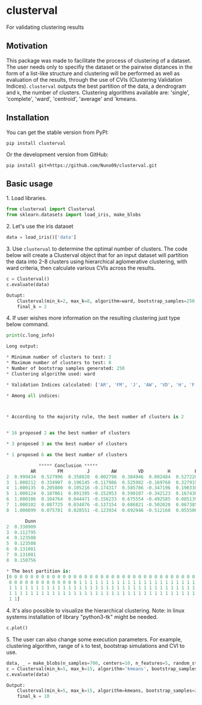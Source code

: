 # clusterval

For validating clustering results

## Motivation

This package was made to facilitate the process of clustering of a dataset. The user needs only to specifiy the dataset or the pairwise distances
in the form of a list-like structure and clustering will be performed as well as evaluation of the results, through the 
use of CVIs (Clustering Validation Indices). `clusterval` outputs the best partition of the data, a dendrogram and `k`,
the number of clusters. Clustering algorithms available are: 'single', 'complete', 'ward', 'centroid', 'average' and 'kmeans.


## Installation

You can get the stable version from PyPI:

```
pip install clusterval
```

Or the development version from GitHub:

```
pip install git+https://github.com/Nuno09/clusterval.git
```

## Basic usage

<span>1.</span> Load libraries.

```python
from clusterval import Clusterval
from sklearn.datasets import load_iris, make_blobs

```
<span>2.</span> Let's use the iris dataset

```python
data = load_iris()['data']
```

<span>3.</span> Use `clusterval` to determine the optimal number of clusters. The code below will create a Clusterval 
object that for an input dataset will partition the data 
into 2-8 clusters using hierarchical aglomerative clustering, with ward criteria, then calculate various CVIs across the 
results.

```python
c = Clusterval()
c.evaluate(data)

Outupt:
    Clusterval(min_k=2, max_k=8, algorithm=ward, bootstrap_samples=250, index=['all'])
    final_k = 2

```
<span>4.</span> If user wishes more information on the resulting clustering just type below command. 

```python
print(c.long_info)

Long output:

* Minimum number of clusters to test: 2
* Maximum number of clusters to test: 8
* Number of bootstrap samples generated: 250
* Clustering algorithm used: ward

* Validation Indices calculated: ['AR', 'FM', 'J', 'AW', 'VD', 'H', 'F', 'VI', 'K', 'Phi', 'RT', 'SS', 'CVNN', 'XB', 'S_Dbw', 'DB', 'S', 'SD', 'PBM', 'Dunn']

* Among all indices: 



* According to the majority rule, the best number of clusters is 2


* 16 proposed 2 as the best number of clusters 

* 3 proposed 3 as the best number of clusters 

* 1 proposed 6 as the best number of clusters 

			***** Conclusion *****			
         AR        FM         J        AW        VD         H         F        VI         K           Phi        RT        SS      CVNN        XB     S_Dbw        DB         S         SD        PBM  \
2  0.999434  0.527996  0.358020  0.002798  0.384946  0.002484  0.527220  0.566928  0.528773  2.587677e-10  0.334478  0.218069  1.000000  0.261539  0.752460  0.191376  0.722234  10.714331  20.485220   
3  1.000212  0.334907  0.196145 -0.117986  0.525982 -0.169768  0.327915  0.842555  0.342052 -1.846363e-08  0.258682  0.108751  0.974122  0.414386  0.791627  0.388819  0.560392  10.764615  25.473608   
4  1.000135  0.205800  0.105216 -0.174317  0.585786 -0.347196  0.190330  1.039881  0.222574 -4.141532e-08  0.180963  0.055543  1.233481  0.610347  0.798949  0.448981  0.458409  12.500304  19.111932   
5  1.000124  0.187061  0.091395 -0.152053  0.590107 -0.342123  0.167430  1.041136  0.209033 -4.292699e-08  0.177830  0.047895  1.552875  0.578900  0.699964  0.527533  0.436093  15.188085  18.932200   
6  1.000106  0.104764  0.044471 -0.156233  0.675554 -0.492585  0.085139  1.093407  0.128947 -7.145318e-08  0.113579  0.022744  1.518029  0.767859  0.695073  0.580975  0.367109  18.297956  16.657177   
7  1.000102  0.087725  0.034876 -0.137154  0.686821 -0.502020  0.067385  0.974156  0.114281 -7.921781e-08  0.103693  0.017750  1.479109  0.884422  0.743185  0.737307  0.335528  21.942174  13.619411   
8  1.000099  0.075781  0.028551 -0.123934  0.692946 -0.512168  0.055506  0.738652  0.103503 -8.674453e-08  0.095137  0.014484  1.455532  0.884422  0.701268  0.681691  0.370146  22.229196  11.636157   

       Dunn  
2  0.338909  
3  0.112795  
4  0.123508  
5  0.123508  
6  0.131081  
7  0.131081  
8  0.150756  

* The best partition is:
[0 0 0 0 0 0 0 0 0 0 0 0 0 0 0 0 0 0 0 0 0 0 0 0 0 0 0 0 0 0 0 0 0 0 0 0 0
 0 0 0 0 0 0 0 0 0 0 0 0 0 1 1 1 1 1 1 1 1 1 1 1 1 1 1 1 1 1 1 1 1 1 1 1 1
 1 1 1 1 1 1 1 1 1 1 1 1 1 1 1 1 1 1 1 1 1 1 1 1 1 1 1 1 1 1 1 1 1 1 1 1 1
 1 1 1 1 1 1 1 1 1 1 1 1 1 1 1 1 1 1 1 1 1 1 1 1 1 1 1 1 1 1 1 1 1 1 1 1 1
 1 1]


```

<span>4.</span> It's also possible to visualize the hierarchical clustering.
Note: in linux systems installation of library "python3-tk" might be needed.

```python
c.plot()

```

<span>5.</span> The user can also change some execution parameters. For example, clustering algorithm, range of `k` to test,
bootstrap simulations and CVI to use.

```python
data, _ = make_blobs(n_samples=700, centers=10, n_features=5, random_state=0)
c = Clusterval(min_k=5, max_k=15, algorithm='kmeans', bootstrap_samples=200, index='CVNN')
c.evaluate(data)

Output:
    Clusterval(min_k=5, max_k=15, algorithm=kmeans, bootstrap_samples=200, index=['CVNN'])
    final_k = 10

```





